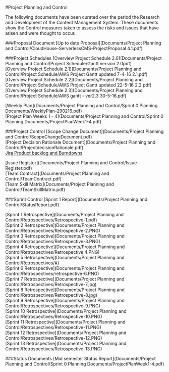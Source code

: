 #Project Planning and Control

The following documents have been curated over the period the Research and
Development of the Content Management System. These documents show the Control
measures taken to assess the risks and issues that have arisen and were thought
to occur.

###Proposal Document
[Up to date Proposal](Documents/Project Planning and Control/CloudHouse-ServerlessCMS-ProjectProposal 4.1.pdf)  



###Project Schedules
[Overview Project Schedule 2.0](Documents/Project Planning and Control/Project Schedule/Gantt version 2.0pdf)  
[Overview Project Schedule 2.1](Documents/Project Planning and Control/Project Schedule/AWS Project Gantt updated 7-4-16 2.1.pdf)  
[Overview Project Schedule 2.2](Documents/Project Planning and Control/Project Schedule/AWS Project Gantt updated 22-5-16 2.2.pdf)  
[Overview Project Schedule 2.3](Documents/Project Planning and Control/Project Schedule/AWS gantt - ver2.3 30-5-16.pdf)  

[Weekly Plan](Documents/Project Planning and Control/Sprint 0 Planning Documents/WeeklyPlan-290216.pdf)  
[Project Plan Weeks 1 - 4](Documents/Project Planning and Control/Sprint 0 Planning Documents/ProjectPlanWeek1-4.pdf)  

###Project Control
[Scope Change Document](Documents/Project Planning and Control/ScopeChangeDocument.pdf)  
[Project Decision Rationale Document](Documents/Project Planning and Control/ProjectdecisionRationale.pdf)  
[Jira Product backlog and Burndowns](https://id.atlassian.com/login?continue=https://id.atlassian.com/openid/v2/op?openid.ax.type.fullname%3Dhttp://schema.openid.net/contact/fullname%26openid.ax.required%3Demail,fullname%26openid_shutdown_ack%3D2015-04-20%26openid.ns.atlassian%3Dhttps://developer.atlassian.com/display/CROWDDEV/CrowdID%252BOpenID%252Bextensions%2523CrowdIDOpenIDextensions-login-page-parameters%26openid.ns.ax%3Dhttp://openid.net/srv/ax/1.0%26openid.return_to%3Dhttps://teamkitsui.atlassian.net/login/atlassianid%26openid.ns%3Dhttp://specs.openid.net/auth/2.0%26openid.ax.type.email%3Dhttp://schema.openid.net/contact/email%26openid.ns.sreg%3Dhttp://openid.net/extensions/sreg/1.1%26openid.ax.mode%3Dfetch_request%26openid.atlassian.tenant%3Dteamkitsui.atlassian.net%26openid.atlassian.application%3Dondemand%26openid.ns.ext2%3Dhttp://specs.openid.net/extensions/ui/1.0%26openid.ext2.icon%3Dtrue%26openid.identity%3Dhttp://specs.openid.net/auth/2.0/identifier_select%26openid.realm%3Dhttps://*.atlassian.net%26openid.claimed_id%3Dhttp://specs.openid.net/auth/2.0/identifier_select%26openid.sreg.required%3Demail,fullname%26openid.mode%3Dcheckid_setup&prompt=&application=ondemand&tenant=teamkitsui.atlassian.net&email=)  

[Issue Register](Documents/Project Planning and Control/Issue Register.pdf)  
[Team Contract](Documents/Project Planning and Control/TeamContract.pdf)  
[Team Skill Matrix](Documents/Project Planning and Control/TeamSkillMatrix.pdf)  

###Sprint Control
[Sprint 1 Report](Documents/Project Planning and Control/StatusReport.pdf)  

[Sprint 1 Retrospective](Documents/Project Planning and Control/Retrospectives/Retrospective-1.pdf)  
[Sprint 2 Retrospective](Documents/Project Planning and Control/Retrospectives/Retrospective-2.PNG)  
[Sprint 3 Retrospective](Documents/Project Planning and Control/Retrospectives/Retrospective-3.PNG)  
[Sprint 4 Retrospective](Documents/Project Planning and Control/Retrospectives/Retrospective 4.PNG)  
[Sprint 5 Retrospective](Documents/Project Planning and Control/Retrospectives/#)  
[Sprint 6 Retrospective](Documents/Project Planning and Control/Retrospectives/retrospective-6.PNG)  
[Sprint 7 Retrospective](Documents/Project Planning and Control/Retrospectives/Retrospective-7.jpg)  
[Sprint 8 Retrospective](Documents/Project Planning and Control/Retrospectives/Retrospective-8.jpg)  
[Sprint 9 Retrospective](Documents/Project Planning and Control/Retrospectives/Retrospective-9.PNG)  
[Sprint 10 Retrospective](Documents/Project Planning and Control/Retrospectives/Retrospective-10.PNG)  
[Sprint 11 Retrospective](Documents/Project Planning and Control/Retrospectives/Retrospective-11.PNG)  
[Sprint 12 Retrospective](Documents/Project Planning and Control/Retrospectives/Retrospective-12.PNG)  
[Sprint 13 Retrospective](Documents/Project Planning and Control/Retrospectives/Retrospective-13.PNG)  



###Status Documents
[Mid semester Status Report](Documents/Project Planning and Control/Sprint 0 Planning Documents/ProjectPlanWeek1-4.pdf)  
